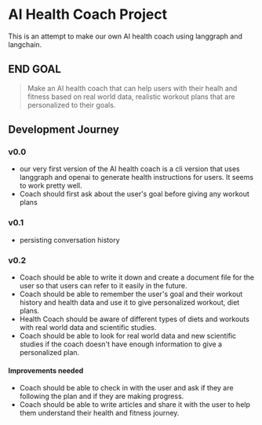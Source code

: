 
# AI Health Coach Project

This is an attempt to make our own AI health coach using langgraph and langchain.

## END GOAL
> Make an AI health coach that can help users with their healh and fitness based on real world data, realistic workout plans that are personalized to their goals. 

## Development Journey

### v0.0 
- our very first version of the AI health coach is a cli version that uses langgraph and openai to generate health instructions for users. It seems to work pretty well.
- Coach should first ask about the user's goal before giving any workout plans

### v0.1
- persisting conversation history

### v0.2
- Coach should be able to write it down and create a document file for the user so that users can refer to it easily in the future. 
- Coach should be able to remember the user's goal and their workout history and health data and use it to give personalized workout, diet plans. 
- Health Coach should be aware of different types of diets and workouts with real world data and scientific studies. 
- Coach should be able to look for real world data and new scientific studies if the coach doesn't have enough information to give a personalized plan. 


#### Improvements needed
- Coach should be able to check in with the user and ask if they are following the plan and if they are making progress. 
- Coach should be able to write articles and share it with the user to help them understand their health and fitness journey. 


